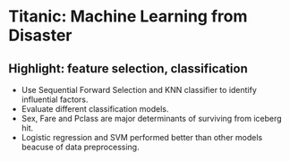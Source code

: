 # Titanic: Machine Learning from Disaster
## Highlight: feature selection, classification
* Use Sequential Forward Selection and KNN classifier to identify influential factors.
* Evaluate different classification models. 
* Sex, Fare and Pclass are major determinants of surviving from iceberg hit.
* Logistic regression and SVM performed better than other models beacuse of data preprocessing.
